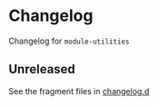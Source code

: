 # Changelog

Changelog for `module-utilities`

## Unreleased

See the fragment files in
[changelog.d](https://github.com/wpk-nist-gov/module-utilities)

<!-- scriv-insert-here -->
